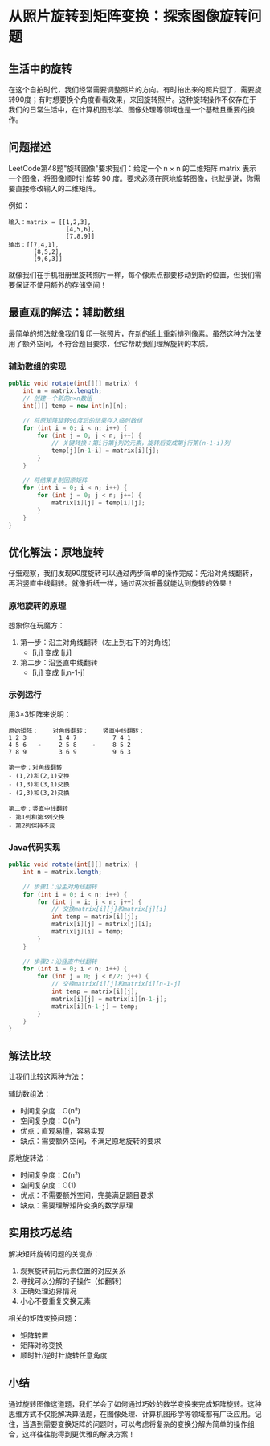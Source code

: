 # 从照片旋转到矩阵变换：探索图像旋转问题

## 生活中的旋转
在这个自拍时代，我们经常需要调整照片的方向。有时拍出来的照片歪了，需要旋转90度；有时想要换个角度看看效果，来回旋转照片。这种旋转操作不仅存在于我们的日常生活中，在计算机图形学、图像处理等领域也是一个基础且重要的操作。

## 问题描述
LeetCode第48题"旋转图像"要求我们：给定一个 n × n 的二维矩阵 matrix 表示一个图像，将图像顺时针旋转 90 度。要求必须在原地旋转图像，也就是说，你需要直接修改输入的二维矩阵。

例如：
```
输入：matrix = [[1,2,3],
                [4,5,6],
                [7,8,9]]
输出：[[7,4,1],
       [8,5,2],
       [9,6,3]]
```

就像我们在手机相册里旋转照片一样，每个像素点都要移动到新的位置，但我们需要保证不使用额外的存储空间！

## 最直观的解法：辅助数组
最简单的想法就像我们复印一张照片，在新的纸上重新排列像素。虽然这种方法使用了额外空间，不符合题目要求，但它帮助我们理解旋转的本质。

### 辅助数组的实现
```java
public void rotate(int[][] matrix) {
    int n = matrix.length;
    // 创建一个新的n×n数组
    int[][] temp = new int[n][n];
    
    // 将原矩阵旋转90度后的结果存入临时数组
    for (int i = 0; i < n; i++) {
        for (int j = 0; j < n; j++) {
            // 关键转换：第i行第j列的元素，旋转后变成第j行第(n-1-i)列
            temp[j][n-1-i] = matrix[i][j];
        }
    }
    
    // 将结果复制回原矩阵
    for (int i = 0; i < n; i++) {
        for (int j = 0; j < n; j++) {
            matrix[i][j] = temp[i][j];
        }
    }
}
```

## 优化解法：原地旋转
仔细观察，我们发现90度旋转可以通过两步简单的操作完成：先沿对角线翻转，再沿竖直中线翻转。就像折纸一样，通过两次折叠就能达到旋转的效果！

### 原地旋转的原理
想象你在玩魔方：
1. 第一步：沿主对角线翻转（左上到右下的对角线）
   - [i,j] 变成 [j,i]
2. 第二步：沿竖直中线翻转
   - [i,j] 变成 [i,n-1-j]

### 示例运行
用3×3矩阵来说明：
```
原始矩阵：    对角线翻转：    竖直中线翻转：
1 2 3         1 4 7          7 4 1
4 5 6   →     2 5 8    →     8 5 2
7 8 9         3 6 9          9 6 3

第一步：对角线翻转
- (1,2)和(2,1)交换
- (1,3)和(3,1)交换
- (2,3)和(3,2)交换

第二步：竖直中线翻转
- 第1列和第3列交换
- 第2列保持不变
```

### Java代码实现
```java
public void rotate(int[][] matrix) {
    int n = matrix.length;
    
    // 步骤1：沿主对角线翻转
    for (int i = 0; i < n; i++) {
        for (int j = i; j < n; j++) {
            // 交换matrix[i][j]和matrix[j][i]
            int temp = matrix[i][j];
            matrix[i][j] = matrix[j][i];
            matrix[j][i] = temp;
        }
    }
    
    // 步骤2：沿竖直中线翻转
    for (int i = 0; i < n; i++) {
        for (int j = 0; j < n/2; j++) {
            // 交换matrix[i][j]和matrix[i][n-1-j]
            int temp = matrix[i][j];
            matrix[i][j] = matrix[i][n-1-j];
            matrix[i][n-1-j] = temp;
        }
    }
}
```

## 解法比较
让我们比较这两种方法：

辅助数组法：
- 时间复杂度：O(n²)
- 空间复杂度：O(n²)
- 优点：直观易懂，容易实现
- 缺点：需要额外空间，不满足原地旋转的要求

原地旋转法：
- 时间复杂度：O(n²)
- 空间复杂度：O(1)
- 优点：不需要额外空间，完美满足题目要求
- 缺点：需要理解矩阵变换的数学原理

## 实用技巧总结
解决矩阵旋转问题的关键点：
1. 观察旋转前后元素位置的对应关系
2. 寻找可以分解的子操作（如翻转）
3. 正确处理边界情况
4. 小心不要重复交换元素

相关的矩阵变换问题：
- 矩阵转置
- 矩阵对称变换
- 顺时针/逆时针旋转任意角度

## 小结
通过旋转图像这道题，我们学会了如何通过巧妙的数学变换来完成矩阵旋转。这种思维方式不仅能解决算法题，在图像处理、计算机图形学等领域都有广泛应用。记住，当遇到需要变换矩阵的问题时，可以考虑将复杂的变换分解为简单的操作组合，这样往往能得到更优雅的解决方案！


